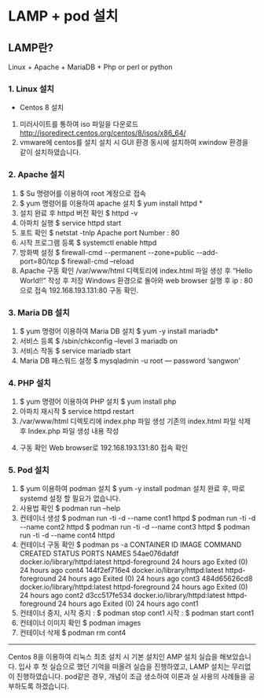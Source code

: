 # LAMP + pod 설치
## LAMP란?
Linux + Apache + MariaDB + Php or perl or python

### 1.	Linux 설치

-	Centos 8 설치
1)	미러사이트를 통하여 iso 파일을 다운로드
http://isoredirect.centos.org/centos/8/isos/x86_64/
2)	vmware에 centos를 설치
설치 시 GUI 환경 동시에 설치하여 xwindow 환경을 같이 설치하였습니다.

### 2.	Apache 설치

1)	$ Su 명령어를 이용하여 root 계정으로 접속
2)	$ yum 명령어를 이용하여 apache 설치
$ yum install httpd *
3)	설치 완료 후 httpd 버전 확인
$ httpd -v
4)	아파치 실행
$ service httpd start
5)	포트 확인
$ netstat -tnlp
Apache port Number : 80
6)	시작 프로그램 등록
$ systemctl enable httpd
7)	방화벽 설정
$ firewall-cmd --permanent --zone=public --add-port=80/tcp
$ firewall-cmd –reload
8)	Apache 구동 확인
/var/www/html 디렉토리에 index.html 파일 생성 후
“Hello World!!” 작성 후 저장
Windows 환경으로 돌아와 web browser 실행 후 ip : 80으로 접속
192.168.193.131:80
구동 확인.

### 3.	Maria DB 설치

1)	$ yum 명령어 이용하여 Maria DB 설치
$ yum -y install mariadb*
2)	서비스 등록
$ /sbin/chkconfig –level 3 mariadb on
3)	서비스 작동
$ service mariadb start
4)	Maria DB 패스워드 설정
$ mysqladmin -u root — password ‘sangwon’

### 4.	PHP 설치
1)	$ yum 명령어 이용하여 PHP 설치
$ yum install php
2)	아파치 재시작
$ service httpd restart
3)	/var/www/html 디렉토리에 index.php 파일 생성
기존의 index.html 파일 삭제 후
Index.php 파일 생성
내용 작성
<?php
phpinfo();
?>
4)	구동 확인
Web browser로 192.168.193.131:80 접속 확인

### 5.	Pod 설치

1)	$ yum 이용하여 podman 설치
$ yum -y install podman
설치 완료 후, 따로 systemd 설정 할 필요가 없습니다.
2)	사용법 확인
$ podman run –help
3)	컨테이너 생성
$ podman run -ti -d --name cont1 httpd
$ podman run -ti -d --name cont2 httpd
$ podman run -ti -d --name cont3 httpd
$ podman run -ti -d --name cont4 httpd
4)	컨테이너 구동 확인
$ podman ps -a
CONTAINER ID  IMAGE                           COMMAND           CREATED       STATUS                   PORTS  NAMES
54ae076dafdf  docker.io/library/httpd:latest  httpd-foreground  24 hours ago  Exited (0) 24 hours ago         cont4
144f2ef716e4  docker.io/library/httpd:latest  httpd-foreground  24 hours ago  Exited (0) 24 hours ago         cont3
484d65626cd8  docker.io/library/httpd:latest  httpd-foreground  24 hours ago  Exited (0) 24 hours ago         cont2
d3cc517fe534  docker.io/library/httpd:latest  httpd-foreground  24 hours ago  Exited (0) 24 hours ago         cont1
5)	컨테이너 중지, 시작
중지 : $ podman stop cont1
시작 : $ podman start cont1
6)	컨테이너 이미지 확인
$ podman images
7)	컨테이너 삭제
$ podman rm cont4
------------------------------------------------------------------------------
Centos 8을 이용하여 리눅스 최초 설치 시 기본 설치인 AMP 설치 실습을 해보았습니다.
입사 후 첫 실습으로 했던 기억을 떠올려 실습을 진행하였고, LAMP 설치는 무리없이 진행하였습니다.
pod같은 경우, 개념이 조금 생소하여 이론과 실 사용의 사례들을 공부하도록 하겠습니다.
